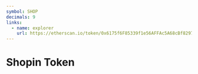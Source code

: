 ```yaml
---
symbol: SHOP
decimals: 9
links:
  - name: explorer
    url: https://etherscan.io/token/0x6175f6F85339f1e56AFFAc5A68cBf8297969004D
---
```


# Shopin Token
